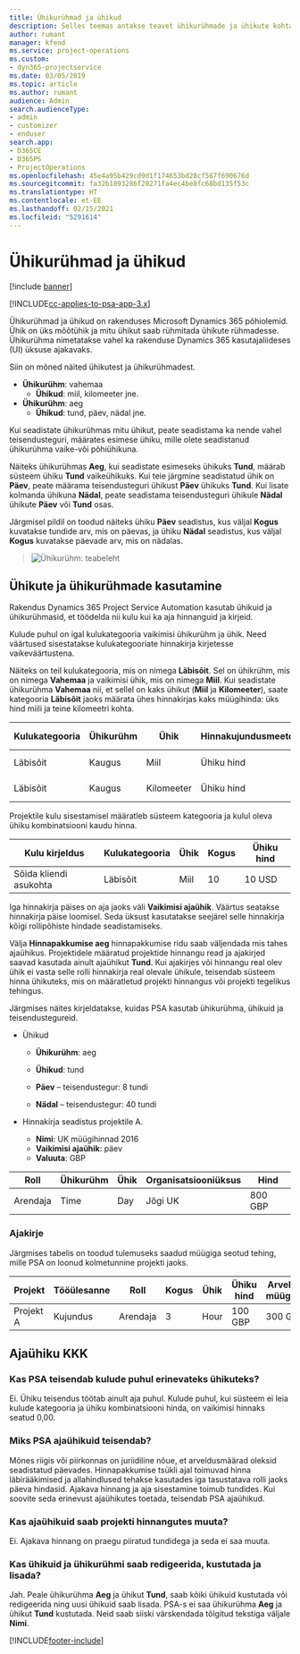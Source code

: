 ```yaml
---
title: Ühikurühmad ja ühikud
description: Selles teemas antakse teavet ühikurühmade ja ühikute kohta.
author: rumant
manager: kfend
ms.service: project-operations
ms.custom:
- dyn365-projectservice
ms.date: 03/05/2019
ms.topic: article
ms.author: rumant
audience: Admin
search.audienceType:
- admin
- customizer
- enduser
search.app:
- D365CE
- D365PS
- ProjectOperations
ms.openlocfilehash: 45e4a95b429cd9d1f174653bd28cf567f690676d
ms.sourcegitcommit: fa32b1893286f20271fa4ec4be8fc68bd135f53c
ms.translationtype: HT
ms.contentlocale: et-EE
ms.lasthandoff: 02/15/2021
ms.locfileid: "5291614"
---
```

# <a name="unit-groups-and-units"></a>Ühikurühmad ja ühikud

[!include [banner](../includes/psa-now-project-operations.md)]

[!INCLUDE[cc-applies-to-psa-app-3.x](../includes/cc-applies-to-psa-app-3x.md)]

Ühikurühmad ja ühikud on rakenduses Microsoft Dynamics 365 põhiolemid. Ühik on üks mõõtühik ja mitu ühikut saab rühmitada ühikute rühmadesse. Ühikurühma nimetatakse vahel ka rakenduse Dynamics 365 kasutajaliideses (UI) üksuse ajakavaks. 

Siin on mõned näited ühikutest ja ühikurühmadest.
 
- **Ühikurühm**: vahemaa 
    - **Ühikud**: miil, kilomeeter jne.
- **Ühikurühm**: aeg
    - **Ühikud**: tund, päev, nädal jne. 

Kui seadistate ühikurühmas mitu ühikut, peate seadistama ka nende vahel teisendusteguri, määrates esimese ühiku, mille olete seadistanud ühikurühma vaike-või põhiühikuna. 

Näiteks ühikurühmas **Aeg**, kui seadistate esimeseks ühikuks **Tund**, määrab süsteem ühiku **Tund** vaikeühikuks. Kui teie järgmine seadistatud ühik on **Päev**, peate määrama teisendusteguri ühikust **Päev** ühikuks **Tund**. Kui lisate kolmanda ühikuna **Nädal**, peate seadistama teisendusteguri ühikule **Nädal** ühikute **Päev** või **Tund** osas. 

Järgmisel pildil on toodud näiteks ühiku **Päev** seadistus, kus väljal **Kogus** kuvatakse tundide arv, mis on päevas, ja ühiku **Nädal** seadistus, kus väljal **Kogus** kuvatakse päevade arv, mis on nädalas.

> ![Ühikurühm: teabeleht](media/advanced-2.png)

## <a name="using-units-and-unit-groups"></a>Ühikute ja ühikurühmade kasutamine

Rakendus Dynamics 365 Project Service Automation kasutab ühikuid ja ühikurühmasid, et töödelda nii kulu kui ka aja hinnanguid ja kirjeid. 

Kulude puhul on igal kulukategooria vaikimisi ühikurühm ja ühik. Need väärtused sisestatakse kulukategooriate hinnakirja kirjetesse vaikeväärtustena. 

Näiteks on teil kulukategooria, mis on nimega **Läbisõit**. Sel on ühikrühm, mis on nimega **Vahemaa** ja vaikimisi ühik, mis on nimega **Miil**. Kui seadistate ühikurühma **Vahemaa** nii, et sellel on kaks ühikut (**Miil** ja **Kilomeeter**), saate kategooria **Läbisõit** jaoks määrata ühes hinnakirjas kaks müügihinda: üks hind miili ja teine kilomeetri kohta.

| Kulukategooria  | Ühikurühm  | Ühik      | Hinnakujundusmeetod  | Ühiku hind  |
|-------------------|---------------|-----------|-------------------|-------------------|
| Läbisõit           | Kaugus      | Miil      | Ühiku hind    | 10 USD            |
| Läbisõit           | Kaugus      | Kilomeeter | Ühiku hind    |  6 USD            |

Projektile kulu sisestamisel määratleb süsteem kategooria ja kulul oleva ühiku kombinatsiooni kaudu hinna. 

| Kulu kirjeldus        | Kulukategooria  | Ühik  | Kogus  | Ühiku hind   |
|----------------------------|---------------------|-------|-----------|----------------|
| Sõida kliendi asukohta | Läbisõit             | Miil  | 10        | 10 USD         |

Iga hinnakirja päises on aja jaoks väli **Vaikimisi ajaühik**. Väärtus seatakse hinnakirja päise loomisel. Seda üksust kasutatakse seejärel selle hinnakirja kõigi rollipõhiste hindade seadistamiseks.

Välja **Hinnapakkumise aeg** hinnapakkumise ridu saab väljendada mis tahes ajaühikus. Projektidele määratud projektide hinnangu read ja ajakirjed saavad kasutada ainult ajaühikut **Tund**. Kui ajakirjes või hinnangu real olev ühik ei vasta selle rolli hinnakirja real olevale ühikule, teisendab süsteem hinna ühikuteks, mis on määratletud projekti hinnangus või projekti tegelikus tehingus.

Järgmises näites kirjeldatakse, kuidas PSA kasutab ühikurühma, ühikuid ja teisendustegureid.
- Ühikud

   - **Ühikurühm**: aeg 
   - **Ühikud**: tund 
    
    - **Päev** – teisendustegur: 8 tundi       
    - **Nädal** – teisendustegur: 40 tundi  
        
- Hinnakirja seadistus projektile A.

    - **Nimi**: UK müügihinnad 2016 
    - **Vaikimisi ajaühik**: päev 
    - **Valuuta**: GBP

| Roll      | Ühikurühm | Ühik | Organisatsiooniüksus | Hind   |
|-----------|------------|------|---------------------|---------|
| Arendaja | Time       | Day  | Jõgi UK          | 800 GBP |

### <a name="time-entry"></a>Ajakirje

Järgmises tabelis on toodud tulemuseks saadud müügiga seotud tehing, mille PSA on loonud kolmetunnine projekti jaoks.


| Projekt   | Tööülesanne    | Roll      | Kogus | Ühik  | Ühiku hind | Arveldamata müügisumma |
|-----------|---------|-----------|----------|-------|------------|-----------------------|
| Projekt A | Kujundus  | Arendaja | 3        | Hour  | 100 GBP    | 300 GBP               |

## <a name="time-unit-faq"></a>Ajaühiku KKK

### <a name="does-psa-convert-to-different-units-in-the-case-of-expenses"></a>Kas PSA teisendab kulude puhul erinevateks ühikuteks?
Ei. Ühiku teisendus töötab ainult aja puhul. Kulude puhul, kui süsteem ei leia kulude kategooria ja ühiku kombinatsiooni hinda, on vaikimisi hinnaks seatud 0,00.

### <a name="why-does-psa-convert-time-units"></a>Miks PSA ajaühikuid teisendab?
Mõnes riigis või piirkonnas on juriidiline nõue, et arveldusmäärad oleksid seadistatud päevades. Hinnapakkumise tsükli ajal toimuvad hinna läbirääkimised ja allahindlused tehakse kasutades iga tasustatava rolli jaoks päeva hindasid. Ajakava hinnang ja aja sisestamine toimub tundides. Kui soovite seda erinevust ajaühikutes toetada, teisendab PSA ajaühikud.

### <a name="can-time-units-be-changed-on-project-estimates"></a>Kas ajaühikuid saab projekti hinnangutes muuta?
Ei. Ajakava hinnang on praegu piiratud tundidega ja seda ei saa muuta.

### <a name="can-units-and-unit-groups-be-edited-deleted-and-added"></a>Kas ühikuid ja ühikurühmi saab redigeerida, kustutada ja lisada?
Jah. Peale ühikurühma **Aeg** ja ühikut **Tund**, saab kõiki ühikuid kustutada või redigeerida ning uusi ühikuid saab lisada. PSA-s ei saa ühikurühma **Aeg** ja ühikut **Tund** kustutada. Neid saab siiski värskendada tõlgitud tekstiga väljale **Nimi**.


[!INCLUDE[footer-include](../includes/footer-banner.md)]